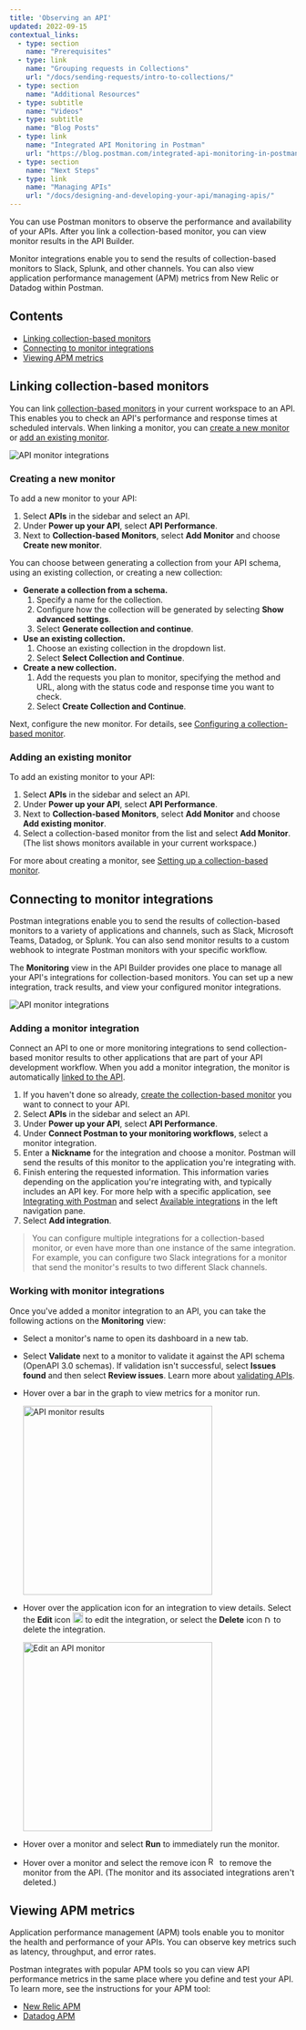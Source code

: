 ```yaml
---
title: 'Observing an API'
updated: 2022-09-15
contextual_links:
  - type: section
    name: "Prerequisites"
  - type: link
    name: "Grouping requests in Collections"
    url: "/docs/sending-requests/intro-to-collections/"
  - type: section
    name: "Additional Resources"
  - type: subtitle
    name: "Videos"
  - type: subtitle
    name: "Blog Posts"
  - type: link
    name: "Integrated API Monitoring in Postman"
    url: "https://blog.postman.com/integrated-api-monitoring-in-postman/"
  - type: section
    name: "Next Steps"
  - type: link
    name: "Managing APIs"
    url: "/docs/designing-and-developing-your-api/managing-apis/"
---
```


You can use Postman monitors to observe the performance and availability of your APIs. After you link a collection-based monitor, you can view monitor results in the API Builder.

Monitor integrations enable you to send the results of collection-based monitors to Slack, Splunk, and other channels. You can also view application performance management (APM) metrics from New Relic or Datadog within Postman.

## Contents

* [Linking collection-based monitors](#linking-collection-based-monitors)
* [Connecting to monitor integrations](#connecting-to-monitor-integrations)
* [Viewing APM metrics](#viewing-apm-metrics)

## Linking collection-based monitors

You can link [collection-based monitors](/docs/monitoring-your-api/setting-up-monitor/) in your current workspace to an API. This enables you to check an API's performance and response times at scheduled intervals. When linking a monitor, you can [create a new monitor](#creating-a-new-monitor) or [add an existing monitor](#adding-an-existing-monitor).

<!-- TO DO: UPDATE SCREENSHOT (JUST CROP TOP OF UI OFF) -->

<img alt="API monitor integrations" src="https://assets.postman.com/postman-docs/api-builder-api-monitor-v9-19.jpg">

### Creating a new monitor

To add a new monitor to your API:

1. Select **APIs** in the sidebar and select an API.
1. Under **Power up your API**, select **API Performance**.
1. Next to **Collection-based Monitors**, select **Add Monitor** and choose **Create new monitor**.

You can choose between generating a collection from your API schema, using an existing collection, or creating a new collection:

* **Generate a collection from a schema.**
    1. Specify a name for the collection.
    1. Configure how the collection will be generated by selecting **Show advanced settings**.
    1. Select **Generate collection and continue**.
* **Use an existing collection.**
    1. Choose an existing collection in the dropdown list.
    1. Select **Select Collection and Continue**.
* **Create a new collection.**
    1. Add the requests you plan to monitor, specifying the method and URL, along with the status code and response time you want to check.
    1. Select **Create Collection and Continue**.

Next, configure the new monitor. For details, see [Configuring a collection-based monitor](/docs/monitoring-your-api/setting-up-monitor/#configuring-a-collection-based-monitor).

### Adding an existing monitor

To add an existing monitor to your API:

1. Select **APIs** in the sidebar and select an API.
1. Under **Power up your API**, select **API Performance**.
1. Next to **Collection-based Monitors**, select **Add Monitor** and choose **Add existing monitor**.
1. Select a collection-based monitor from the list and select **Add Monitor**. (The list shows monitors available in your current workspace.)

For more about creating a monitor, see [Setting up a collection-based monitor](/docs/monitoring-your-api/setting-up-monitor/).

## Connecting to monitor integrations

Postman integrations enable you to send the results of collection-based monitors to a variety of applications and channels, such as Slack, Microsoft Teams, Datadog, or Splunk. You can also send monitor results to a custom webhook to integrate Postman monitors with your specific workflow.

The **Monitoring** view in the API Builder provides one place to manage all your API's integrations for collection-based monitors. You can set up a new integration, track results, and view your configured monitor integrations.

<!-- TO DO: UPDATE SCREENSHOT (JUST CROP TOP OF UI OFF) -->

<img alt="API monitor integrations" src="https://assets.postman.com/postman-docs/observe-api-integrations-v9-19.jpg">

### Adding a monitor integration

Connect an API to one or more monitoring integrations to send collection-based monitor results to other applications that are part of your API development workflow. When you add a monitor integration, the monitor is automatically [linked to the API](#linking-monitors).

1. If you haven't done so already, [create the collection-based monitor](/docs/monitoring-your-api/intro-monitors/) you want to connect to your API.
1. Select **APIs** in the sidebar and select an API.
1. Under **Power up your API**, select **API Performance**.
1. Under **Connect Postman to your monitoring workflows**, select a monitor integration.
1. Enter a **Nickname** for the integration and choose a monitor. Postman will send the results of this monitor to the application you're integrating with.
1. Finish entering the requested information. This information varies depending on the application you're integrating with, and typically includes an API key. For more help with a specific application, see [Integrating with Postman](/docs/integrations/intro-integrations/) and select [Available integrations](/docs/integrations/available-integrations/apimatic/) in the left navigation pane.
1. Select **Add integration**.

> You can configure multiple integrations for a collection-based monitor, or even have more than one instance of the same integration. For example, you can configure two Slack integrations for a monitor that send the monitor's results to two different Slack channels.

### Working with monitor integrations

Once you've added a monitor integration to an API, you can take the following actions on the **Monitoring** view:

* Select a monitor's name to open its dashboard in a new tab.
* Select **Validate** next to a monitor to validate it against the API schema (OpenAPI 3.0 schemas). If validation isn't successful, select **Issues found** and then select **Review issues**. Learn more about [validating APIs](/docs/designing-and-developing-your-api/validating-elements-against-schema/).
* Hover over a bar in the graph to view metrics for a monitor run.

  <img alt="API monitor results" src="https://assets.postman.com/postman-docs/observe-api-integrations-results-v9-10.jpg" width="332px">

* Hover over the application icon for an integration to view details. Select the **Edit** icon <img alt="Edit icon" src="https://assets.postman.com/postman-docs/documentation-edit-icon-v8-10.jpg#icon" width="18px"> to edit the integration, or select the **Delete** icon <img alt="Delete icon" src="https://assets.postman.com/postman-docs/icon-delete-v9.jpg#icon" width="12px"> to delete the integration.

  <img alt="Edit an API monitor" src="https://assets.postman.com/postman-docs/observe-api-integrations-modify-v9-10.jpg" width="332px">

* Hover over a monitor and select **Run** to immediately run the monitor.
* Hover over a monitor and select the remove icon <img alt="Remove icon" src="https://assets.postman.com/postman-docs/icon-remove-api-element-v9.jpg#icon" width="16px"> to remove the monitor from the API. (The monitor and its associated integrations aren't deleted.)

## Viewing APM metrics

Application performance management (APM) tools enable you to monitor the health and performance of your APIs. You can observe key metrics such as latency, throughput, and error rates.

Postman integrates with popular APM tools so you can view API performance metrics in the same place where you define and test your API. To learn more, see the instructions for your APM tool:

* [New Relic APM](/docs/designing-and-developing-your-api/observing-an-api/new-relic-apm/)
* [Datadog APM](/docs/designing-and-developing-your-api/observing-an-api/datadog-apm/)
